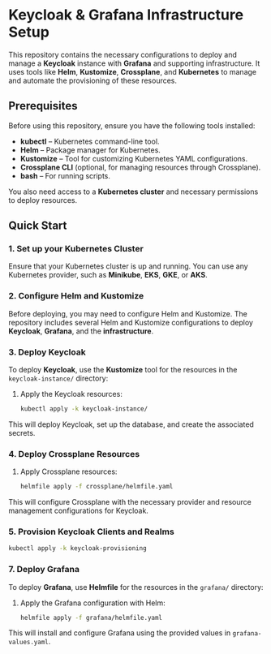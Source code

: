 # Keycloak & Grafana Infrastructure Setup

This repository contains the necessary configurations to deploy and manage a **Keycloak** instance with **Grafana** and supporting infrastructure. It uses tools like **Helm**, **Kustomize**, **Crossplane**, and **Kubernetes** to manage and automate the provisioning of these resources.

## Prerequisites

Before using this repository, ensure you have the following tools installed:

- **kubectl** – Kubernetes command-line tool.
- **Helm** – Package manager for Kubernetes.
- **Kustomize** – Tool for customizing Kubernetes YAML configurations.
- **Crossplane CLI** (optional, for managing resources through Crossplane).
- **bash** – For running scripts.

You also need access to a **Kubernetes cluster** and necessary permissions to deploy resources.

## Quick Start

### 1. Set up your Kubernetes Cluster
Ensure that your Kubernetes cluster is up and running. You can use any Kubernetes provider, such as **Minikube**, **EKS**, **GKE**, or **AKS**.

### 2. Configure Helm and Kustomize
Before deploying, you may need to configure Helm and Kustomize. The repository includes several Helm and Kustomize configurations to deploy **Keycloak**, **Grafana**, and the **infrastructure**.

### 3. Deploy Keycloak

To deploy **Keycloak**, use the **Kustomize** tool for the resources in the `keycloak-instance/` directory:

1. Apply the Keycloak resources:
    ```bash
    kubectl apply -k keycloak-instance/
    ```

This will deploy Keycloak, set up the database, and create the associated secrets.

### 4. Deploy Crossplane Resources

1. Apply Crossplane resources:
    ```bash
    helmfile apply -f crossplane/helmfile.yaml
    ```

This will configure Crossplane with the necessary provider and resource management configurations for Keycloak.

### 5. Provision Keycloak Clients and Realms

```bash
kubectl apply -k keycloak-provisioning
```

### 7. Deploy Grafana

To deploy **Grafana**, use **Helmfile** for the resources in the `grafana/` directory:

1. Apply the Grafana configuration with Helm:
    ```bash
    helmfile apply -f grafana/helmfile.yaml
    ```

This will install and configure Grafana using the provided values in `grafana-values.yaml`.
